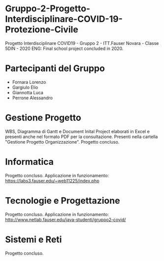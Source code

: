 # Gruppo-2-Progetto-Interdisciplinare-COVID-19-Protezione-Civile
Progetto Interdisciplinare COVID19 - Gruppo 2 - ITT.Fauser Novara - Classe 5DIN - 2020
ENG: Final school project concluded in 2020.
# Partecipanti del Gruppo

- Fornara Lorenzo
- Gargiulo Elio
- Giannotta Luca
- Perrone Alessandro

# Gestione Progetto
WBS, Diagramma di Gantt e Document Inital Project elaborati in Excel e presenti anche nel formato PDF per la consultazione. Presenti nella cartella "Gestione Progetto Organizzazione".
Progetto concluso.
# Informatica
Progetto concluso. Applicazione in funzionamento: https://labs3.fauser.edu/~web11225/index.php
# Tecnologie e Progettazione
Progetto concluso. Applicazione in funzionamento: http://www.netlab.fauser.edu/java-studenti/gruppo2-covid/
# Sistemi e Reti
Progetto concluso.
